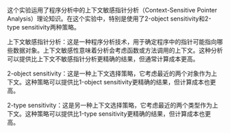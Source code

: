 这个实验运用了程序分析中的上下文敏感指针分析（Context-Sensitive Pointer Analysis）理论知识。在这个实验中，特别是使用了2-object sensitivity和2-type sensitivity两种策略。

上下文敏感指针分析：这是一种程序分析技术，用于确定程序中的指针可能指向哪些数据对象。上下文敏感性意味着分析会考虑函数或方法调用的上下文。这种分析可以提供比上下文不敏感指针分析更精确的结果，但通常计算成本更高。

2-object sensitivity：这是一种上下文选择策略，它考虑最近的两个对象作为上下文。这种策略可以提供比1-object sensitivity更精确的结果，但计算成本也更高。

2-type sensitivity：这是另一种上下文选择策略，它考虑最近的两个类型作为上下文。这种策略可以提供比1-type sensitivity更精确的结果，但计算成本也更高。